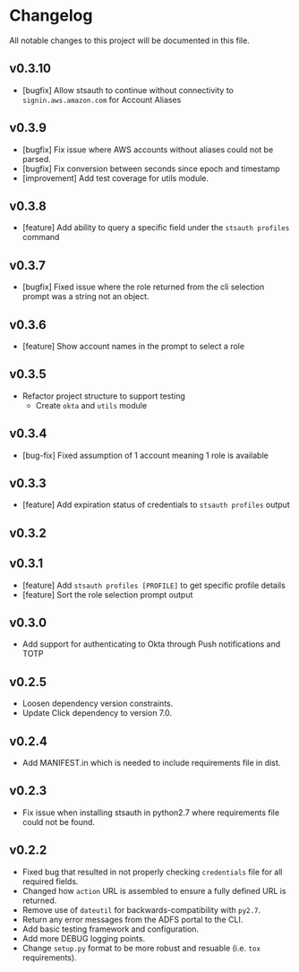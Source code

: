 # Changelog

All notable changes to this project will be documented in this file.

## v0.3.10

- [bugfix] Allow stsauth to continue without connectivity to `signin.aws.amazon.com` for Account Aliases

## v0.3.9

- [bugfix] Fix issue where AWS accounts without aliases could not be parsed.
- [bugfix] Fix conversion between seconds since epoch and timestamp
- [improvement] Add test coverage for utils module.

## v0.3.8

- [feature] Add ability to query a specific field under the `stsauth profiles` command

## v0.3.7

- [bugfix] Fixed issue where the role returned from the cli selection prompt was a string not an object.

## v0.3.6

- [feature] Show account names in the prompt to select a role

## v0.3.5

- Refactor project structure to support testing
  - Create `okta` and `utils` module

## v0.3.4

- [bug-fix] Fixed assumption of 1 account meaning 1 role is available

## v0.3.3

- [feature] Add expiration status of credentials to `stsauth profiles` output

## v0.3.2

## v0.3.1

- [feature] Add `stsauth profiles [PROFILE]` to get specific profile details
- [feature] Sort the role selection prompt output

## v0.3.0

- Add support for authenticating to Okta through Push notifications and TOTP

## v0.2.5

- Loosen dependency version constraints.
- Update Click dependency to version 7.0.

## v0.2.4

- Add MANIFEST.in which is needed to include requirements file in dist.

## v0.2.3

- Fix issue when installing stsauth in python2.7 where requirements file could not be found.

## v0.2.2

- Fixed bug that resulted in not properly checking `credentials` file for all required fields.
- Changed how `action` URL is assembled to ensure a fully defined URL is returned.
- Remove use of `dateutil` for backwards-compatibility with `py2.7`.
- Return any error messages from the ADFS portal to the CLI.
- Add basic testing framework and configuration.
- Add more DEBUG logging points.
- Change `setup.py` format to be more robust and resuable (i.e. `tox` requirements).